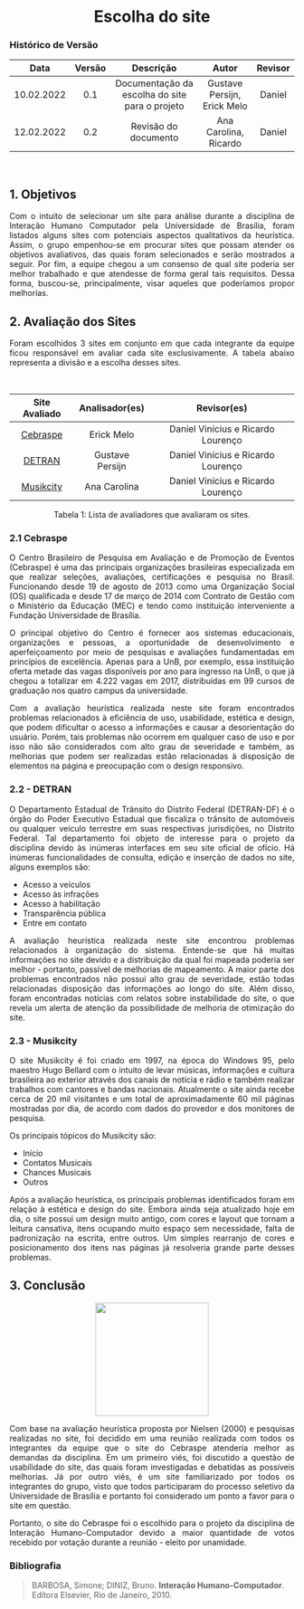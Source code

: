 # <center> Escolha do site

### Histórico de Versão

|    Data    | Versão |                   Descrição                    |            Autor            | Revisor |
| :--------: | :----: | :--------------------------------------------: | :-------------------------: | :-----: |
| 10.02.2022 |  0.1   | Documentação da escolha do site para o projeto | Gustave Persijn, Erick Melo | Daniel  |
| 12.02.2022 |  0.2   |              Revisão do documento              |    Ana Carolina, Ricardo    | Daniel  |

  </br>
 
## 1. Objetivos

<p style="text-align: justify;"> Com o intuito de selecionar um site para análise durante a disciplina de Interação Humano Computador pela Universidade de Brasília, foram listados alguns sites com potenciais aspectos qualitativos da heurística. Assim, o grupo empenhou-se em procurar sites que possam atender os objetivos avaliativos, das quais foram selecionados e serão mostrados a seguir. Por fim, a equipe chegou a um consenso de qual site poderia ser melhor trabalhado e que atendesse de forma geral tais requisitos. Dessa forma, buscou-se, principalmente, visar aqueles que poderíamos propor melhorias.
</p>

## 2. Avaliação dos Sites

<p style="text-align: justify;"> Foram escolhidos 3 sites em conjunto em que cada integrante da equipe ficou responsável em avaliar cada site exclusivamente. A tabela abaixo representa a divisão e a escolha desses sites.
</p>

</br>

<center>
 
| Site Avaliado      | Analisador(es) | Revisor(es) |         
|:----------:|:------:| :------: |
| [Cebraspe](https://www.cebraspe.org.br/)  | Erick Melo | Daniel Vinícius e Ricardo Lourenço|
| [DETRAN](http://www.detran.df.gov.br/) | Gustave Persijn | Daniel Vinícius e Ricardo Lourenço | 
| [Musikcity](https://musikcity.mus.br/)  | Ana Carolina | Daniel Vinícius e Ricardo Lourenço |

</center>

<center> <figcaption>Tabela 1: Lista de avaliadores que avaliaram os sites.</figcaption> </center>

### 2.1 Cebraspe

<p style="text-align: justify;"> O Centro Brasileiro de Pesquisa em Avaliação e de Promoção de Eventos (Cebraspe) é uma das principais organizações brasileiras especializada em que realizar seleções, avaliações, certificações e pesquisa no Brasil. Funcionando desde 19 de agosto de 2013 como uma Organização Social (OS) qualificada e desde 17 de março de 2014 com Contrato de Gestão com o Ministério da Educação (MEC) e tendo como instituição interveniente a Fundação Universidade de Brasília. </p>

<p style="text-align: justify;"> O principal objetivo do Centro é fornecer aos sistemas educacionais, organizações e pessoas, a oportunidade de desenvolvimento e aperfeiçoamento por meio de pesquisas e avaliações fundamentadas em princípios de excelência. Apenas para a UnB, por exemplo, essa instituição oferta metade das vagas disponíveis por ano para ingresso na UnB, o que já chegou a totalizar em 4.222 vagas em 2017, distribuídas em 99 cursos de graduação nos quatro campus da universidade. </p>

<p style="text-align: justify;"> Com a avaliação heurística realizada neste site foram encontrados problemas relacionados à eficiência de uso, usabilidade, estética e design, que podem dificultar o acesso a informações e causar a desorientação do usuário. Porém, tais problemas não ocorrem em qualquer caso de uso e por isso não são considerados com alto grau de severidade e também, as melhorias que podem ser realizadas estão relacionadas à disposição de elementos na página e preocupação com o design responsivo. </p>

### 2.2 - DETRAN

<p style="text-align: justify;"> O Departamento Estadual de Trânsito do Distrito Federal (DETRAN-DF) é o órgão do Poder Executivo Estadual que fiscaliza o trânsito de automóveis ou qualquer veículo terrestre em suas respectivas jurisdições, no Distrito Federal. Tal departamento foi objeto de interesse para o projeto da disciplina devido às inúmeras interfaces em seu site oficial de ofício. Há inúmeras funcionalidades de consulta, edição e inserção de dados no site, alguns exemplos são: </p>

- Acesso a veículos
- Acesso às infrações
- Acesso à habilitação
- Transparência pública
- Entre em contato

<p style="text-align: justify;"> A avaliação heurística realizada neste site encontrou problemas relacionados à organização do sistema. Entende-se que há muitas informações no site devido e a distribuição da qual foi mapeada poderia ser melhor - portanto, passível de melhorias de mapeamento. A maior parte dos problemas encontrados não possui alto grau de severidade, estão todas relacionadas disposição das informações ao longo do site. Além disso, foram encontradas notícias com relatos sobre instabilidade do site, o que revela um alerta de atenção da possibilidade de melhoria de otimização do site. </p>

### 2.3 - Musikcity

<p style="text-align: justify;"> O site Musikcity é foi criado em 1997, na época do Windows 95, pelo maestro Hugo Bellard com o intuito de levar músicas, informações e cultura brasileira ao exterior através dos canais de notícia e rádio e também realizar trabalhos com cantores e bandas nacionais. Atualmente o site ainda recebe cerca de 20 mil visitantes e um total de aproximadamente 60 mil páginas mostradas por dia, de acordo com dados do provedor e dos monitores de pesquisa.
</p>

<p style="text-align: justify;">Os principais tópicos do Musikcity são: </p>

- Início
- Contatos Musicais
- Chances Musicais
- Outros

<p style="text-align: justify;"> Após a avaliação heurística, os principais problemas identificados foram em relação à estética e design do site. Embora ainda seja atualizado hoje em dia, o site possui um design muito antigo, com cores e layout que tornam a leitura cansativa, itens ocupando muito espaço sem necessidade, falta de padronização na escrita, entre outros. Um simples rearranjo de cores e posicionamento dos itens nas páginas já resolveria grande parte desses problemas. </p>

## 3. Conclusão

 <p align="center">
  <img width="200" src="https://user-images.githubusercontent.com/49570180/152347553-5572f49d-7442-4694-a847-179c1c14719e.png">
</p>

<p style="text-align: justify;"> Com base na avaliação heurística proposta por Nielsen (2000) e pesquisas realizadas no site, foi decidido em uma reunião realizada com todos os integrantes da equipe que o site do Cebraspe atenderia melhor as demandas da disciplina. Em um primeiro viés, foi discutido a questão de usabilidade do site, das quais foram investigadas e debatidas as possíveis melhorias. Já por outro viés, é um site familiarizado por todos os integrantes do grupo, visto que todos participaram do processo seletivo da Universidade de Brasília e portanto foi considerado um ponto a favor para o site em questão. </p>
<p style="text-align: justify;"> Portanto, o site do Cebraspe foi o escolhido para o projeto da disciplina de Interação Humano-Computador devido a maior quantidade de votos recebido por votação durante a reunião - eleito por unamidade.
</p>

### Bibliografia

> BARBOSA, Simone; DINIZ, Bruno. **Interação Humano-Computador**. Editora Elsevier, Rio de Janeiro, 2010.
